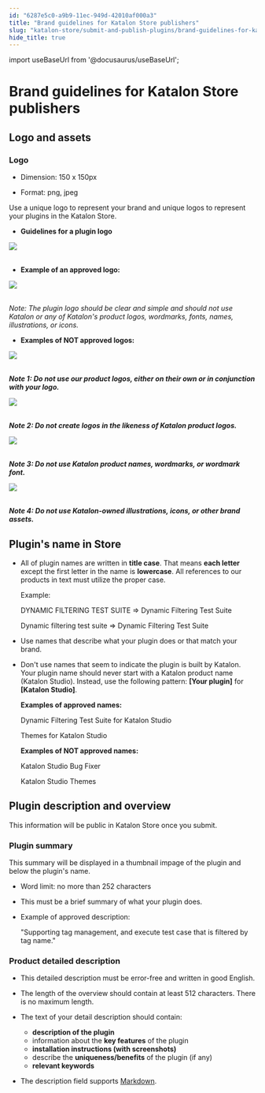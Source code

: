 ```yaml
---
id: "6287e5c0-a9b9-11ec-949d-42010af000a3"
title: "Brand guidelines for Katalon Store publishers"
slug: "katalon-store/submit-and-publish-plugins/brand-guidelines-for-katalon-store-publishers"
hide_title: true
---
```

import useBaseUrl from '@docusaurus/useBaseUrl';

    

# <a id="id_publisher-guidelines" class="anchor_top_offset"/><a id="ariaid-title1" class="anchor_top_offset"/>Brand guidelines for Katalon Store publishers

    
    
  
    

## <a id="id_1" class="anchor_top_offset"/>Logo and assets

    
      
      

### <a id="id_2" class="anchor_top_offset"/>Logo

      
        
<ul xmlns="http://www.w3.org/1999/xhtml" className="ul">   <li className="li">     <p className="p">Dimension: 150 x 150px</p>   </li>   <li className="li">     <p className="p">Format: png, jpeg</p>   </li> </ul> 
        
<p xmlns="http://www.w3.org/1999/xhtml" className="p">Use a unique logo to represent your brand and unique logos to   represent your plugins in the Katalon Store.</p> 
        
<ul xmlns="http://www.w3.org/1999/xhtml" className="ul">   <li className="li">     <strong className="ph b">Guidelines for a plugin logo</strong>   </li> </ul> 
        
<p xmlns="http://www.w3.org/1999/xhtml" className="p">   <img className="image" src={useBaseUrl("https://github.com/katalon-studio/docs-images/raw/master/katalon-store/docs/publisher/guidelines-logo.png")} /><br /><br /> </p> 
        
<ul xmlns="http://www.w3.org/1999/xhtml" className="ul">   <li className="li">     <strong className="ph b">Example of an approved logo:</strong>   </li> </ul> 
        
<p xmlns="http://www.w3.org/1999/xhtml" className="p">   <img className="image" src={useBaseUrl("https://github.com/katalon-studio/docs-images/raw/master/katalon-store/docs/publisher/approved-logo-1.png")} /><br /><br /> </p> 
        
<p xmlns="http://www.w3.org/1999/xhtml" className="p">   <em className="ph i">Note: The plugin logo should be clear and simple and should     not use Katalon or any of Katalon's product logos, wordmarks,     fonts, names, illustrations, or icons.</em> </p> 
        
<ul xmlns="http://www.w3.org/1999/xhtml" className="ul">   <li className="li">     <strong className="ph b">Examples of NOT approved logos:</strong>   </li> </ul> 
        
<p xmlns="http://www.w3.org/1999/xhtml" className="p">   <img className="image" src={useBaseUrl("https://github.com/katalon-studio/docs-images/raw/master/katalon-store/docs/publisher/not-approved-1.png")} /><br /><br /> </p> 
        
<p xmlns="http://www.w3.org/1999/xhtml" className="p">   <strong className="ph b">     <em className="ph i">Note 1: Do not use our product logos, either on       their own or in conjunction with your logo.</em>   </strong> </p> 
        
<p xmlns="http://www.w3.org/1999/xhtml" className="p">   <img className="image" src={useBaseUrl("https://github.com/katalon-studio/docs-images/raw/master/katalon-store/docs/publisher/not-approved-2.png")} /><br /><br /> </p> 
        
<p xmlns="http://www.w3.org/1999/xhtml" className="p">   <strong className="ph b">     <em className="ph i">Note 2: Do not create logos in the likeness of       Katalon product logos.</em>   </strong> </p> 
        
<p xmlns="http://www.w3.org/1999/xhtml" className="p">   <img className="image" src={useBaseUrl("https://github.com/katalon-studio/docs-images/raw/master/katalon-store/docs/publisher/not-approved-3.png")} /><br /><br /> </p> 
        
<p xmlns="http://www.w3.org/1999/xhtml" className="p">   <strong className="ph b">     <em className="ph i">Note 3: Do not use Katalon product names, wordmarks,       or wordmark font.</em>   </strong> </p> 
        
<p xmlns="http://www.w3.org/1999/xhtml" className="p">   <img className="image" src={useBaseUrl("https://github.com/katalon-studio/docs-images/raw/master/katalon-store/docs/publisher/rejected-logo-11.png")} /><br /><br /> </p> 
        
<p xmlns="http://www.w3.org/1999/xhtml" className="p">   <strong className="ph b">     <em className="ph i">Note 4: Do not use Katalon-owned illustrations,       icons, or other brand assets.</em>   </strong> </p> 
      
    
    

## <a id="id_3" class="anchor_top_offset"/>Plugin's name in Store

    
      
<ul xmlns="http://www.w3.org/1999/xhtml" className="ul">   <li className="li">     <p className="p">All of plugin names are written in <strong className="ph b">title case</strong>.       That means <strong className="ph b">each letter</strong> except the first letter in       the name is <strong className="ph b">lowercase</strong>. All references to our       products in text must utilize the proper case.</p>     <p className="p">Example:</p>     <p className="p">DYNAMIC FILTERING TEST SUITE ⇒ Dynamic Filtering Test       Suite</p>     <p className="p">Dynamic filtering test suite ⇒ Dynamic Filtering Test       Suite</p>   </li>   <li className="li">     <p className="p">Use names that describe what your plugin does or that match your       brand.</p>   </li>   <li className="li">     <p className="p">Don't use names that seem to indicate the plugin is built by       Katalon. Your plugin name should never start with a Katalon product       name (Katalon Studio). Instead, use the following pattern:       <strong className="ph b">[Your plugin]</strong> for <strong className="ph b">[Katalon         Studio]</strong>.</p>     <p className="p">       <strong className="ph b">Examples of approved names:</strong>     </p>     <p className="p">Dynamic Filtering Test Suite for Katalon Studio</p>     <p className="p">Themes for Katalon Studio</p>     <p className="p">       <strong className="ph b">Examples of NOT approved names:</strong>     </p>     <p className="p">Katalon Studio Bug Fixer</p>     <p className="p">Katalon Studio Themes</p>   </li> </ul> 
    
  
    

## <a id="id_4" class="anchor_top_offset"/>Plugin description and overview

    
      
<p xmlns="http://www.w3.org/1999/xhtml" className="p">This information will be public in Katalon Store once you   submit.</p> 
    
          
      

### <a id="id_5" class="anchor_top_offset"/>Plugin summary

      
        
<p xmlns="http://www.w3.org/1999/xhtml" className="p">This summary will be displayed in a thumbnail impage of the   plugin and below the plugin's name.</p> 
        
<ul xmlns="http://www.w3.org/1999/xhtml" className="ul">   <li className="li">     <p className="p">Word limit: no more than 252 characters</p>   </li>   <li className="li">     <p className="p">This must be a brief summary of what your plugin does.</p>   </li>   <li className="li">     <p className="p">Example of approved description:</p>     <p className="p">"Supporting tag management, and execute test case that is       filtered by tag name."</p>   </li> </ul> 
      
    
      

### <a id="id_6" class="anchor_top_offset"/>Product detailed description

      
        
<ul xmlns="http://www.w3.org/1999/xhtml" className="ul">   <li className="li">This detailed description must be error-free and written in     good English.</li>   <li className="li">     <p className="p">The length of the overview should contain at least 512       characters. There is no maximum length.</p>   </li>   <li className="li">     <p className="p">The text of your detail description should contain:</p>     <ul className="ul">       <li className="li">         <strong className="ph b">description of the plugin</strong>       </li>       <li className="li">information about the <strong className="ph b">key features</strong> of the         plugin</li>       <li className="li">         <strong className="ph b">installation instructions (with           screenshots)</strong>       </li>       <li className="li">describe the <strong className="ph b">uniqueness/benefits</strong> of the plugin         (if any)</li>       <li className="li">         <strong className="ph b">relevant keywords</strong>       </li>     </ul>   </li>   <li className="li">     <p className="p">The description field supports <a className="xref j-external-link" href="https://github.com/adam-p/markdown-here/wiki/Markdown-Cheatsheet" target="_blank">Markdown</a>.</p>   </li> </ul> 
      
    
